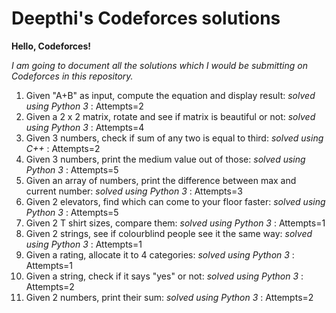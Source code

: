 # Deepthi's Codeforces solutions

**Hello, Codeforces!**

*I am going to document all the solutions which I would be submitting on Codeforces in this repository.*

1. Given "A+B" as input, compute the equation and display result: *solved using Python 3* : Attempts=2
2. Given a 2 x 2 matrix, rotate and see if matrix is beautiful or not: *solved using Python 3* : Attempts=4
3. Given 3 numbers, check if sum of any two is equal to third: *solved using C++* : Attempts=2
4. Given 3 numbers, print the medium value out of those: *solved using Python 3* : Attempts=5
5. Given an array of numbers, print the difference between max and current number: *solved using Python 3* : Attempts=3
6. Given 2 elevators, find which can come to your floor faster: *solved using Python 3* : Attempts=5
7. Given 2 T shirt sizes, compare them: *solved using Python 3* : Attempts=1
8. Given 2 strings, see if colourblind people see it the same way: *solved using Python 3* : Attempts=1
9. Given a rating, allocate it to 4 categories: *solved using Python 3* : Attempts=1
10. Given a string, check if it says "yes" or not: *solved using Python 3* : Attempts=2
11. Given 2 numbers, print their sum: *solved using Python 3* : Attempts=2
